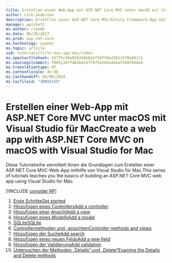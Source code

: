 ```yaml
---
title: Erstellen einer Web-App mit ASP.NET Core MVC unter macOS mit Visual Studio für Mac
author: rick-anderson
description: Erstellen einer ASP.NET Core MVC/Entity Framework-App mit Visual Studio für Mac
manager: wpickett
ms.author: riande
ms.date: 06/26/2017
ms.prod: asp.net-core
ms.technology: aspnet
ms.topic: article
uid: tutorials/first-mvc-app-mac/index
ms.openlocfilehash: 417f5c49a026348a62ef1bff0ed3611578e8d111
ms.sourcegitcommit: f8852267f463b62d7f975e56bea9aa3f68fbbdeb
ms.translationtype: HT
ms.contentlocale: de-DE
ms.lasthandoff: 04/06/2018
ms.locfileid: "30893159"
---
```

# <a name="create-a-web-app-with-aspnet-core-mvc-on-macos-with-visual-studio-for-mac"></a><span data-ttu-id="61531-103">Erstellen einer Web-App mit ASP.NET Core MVC unter macOS mit Visual Studio für Mac</span><span class="sxs-lookup"><span data-stu-id="61531-103">Create a web app with ASP.NET Core MVC on macOS with Visual Studio for Mac</span></span>

<span data-ttu-id="61531-104">Diese Tutorialreihe vermittelt Ihnen die Grundlagen zum Erstellen einer ASP.NET Core MVC-Web-App mithilfe von Visual Studio für Mac.</span><span class="sxs-lookup"><span data-stu-id="61531-104">This series of tutorials teaches you the basics of building an ASP.NET Core MVC web app using Visual Studio for Mac.</span></span> 

[!INCLUDE [consider RP](../../includes/razor.md)]

1. [<span data-ttu-id="61531-105">Erste Schritte</span><span class="sxs-lookup"><span data-stu-id="61531-105">Get started</span></span>](xref:tutorials/first-mvc-app-mac/start-mvc)
1. [<span data-ttu-id="61531-106">Hinzufügen eines Controllers</span><span class="sxs-lookup"><span data-stu-id="61531-106">Add a controller</span></span>](xref:tutorials/first-mvc-app-mac/adding-controller)
1. [<span data-ttu-id="61531-107">Hinzufügen einer Ansicht</span><span class="sxs-lookup"><span data-stu-id="61531-107">Add a view</span></span>](xref:tutorials/first-mvc-app-mac/adding-view)
1. [<span data-ttu-id="61531-108">Hinzufügen eines Modells</span><span class="sxs-lookup"><span data-stu-id="61531-108">Add a model</span></span>](xref:tutorials/first-mvc-app-mac/adding-model)
1. [<span data-ttu-id="61531-109">SQLite</span><span class="sxs-lookup"><span data-stu-id="61531-109">SQLite</span></span>](xref:tutorials/first-mvc-app-mac/working-with-sql)
1. [<span data-ttu-id="61531-110">Controllermethoden und -ansichten</span><span class="sxs-lookup"><span data-stu-id="61531-110">Controller methods and views</span></span>](xref:tutorials/first-mvc-app-mac/controller-methods-views)
1. [<span data-ttu-id="61531-111">Hinzufügen der Suche</span><span class="sxs-lookup"><span data-stu-id="61531-111">Add search</span></span>](xref:tutorials/first-mvc-app-mac/search)
1. [<span data-ttu-id="61531-112">Hinzufügen eines neuen Felds</span><span class="sxs-lookup"><span data-stu-id="61531-112">Add a new field</span></span>](xref:tutorials/first-mvc-app-mac/new-field)
1. [<span data-ttu-id="61531-113">Hinzufügen der Validierung</span><span class="sxs-lookup"><span data-stu-id="61531-113">Add validation</span></span>](xref:tutorials/first-mvc-app-mac/validation)
1. [<span data-ttu-id="61531-114">Untersuchen der Methoden „Details“ und „Delete“</span><span class="sxs-lookup"><span data-stu-id="61531-114">Examine the Details and Delete methods</span></span>](xref:tutorials/first-mvc-app/details)

